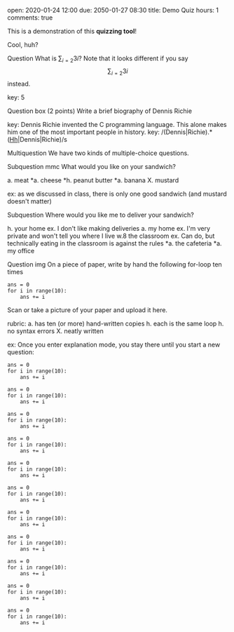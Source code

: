 open: 2020-01-24 12:00
due: 2050-01-27 08:30
title: Demo Quiz
hours: 1
comments: true

This is a demonstration of this **quizzing tool**!

Cool, huh?

Question
What is $\sum_{i=2}{3} i$?
Note that it looks different if you say $$\sum_{i=2}{3} i$$ instead.

key: 5

Question box (2 points)
Write a brief biography of Dennis Richie

key: Dennis Richie invented the C programming language. This alone makes him one of the most important people in history.
key: /(Dennis|Richie).*([Hh](e|im)|Dennis|Richie)/s

Multiquestion
We have two kinds of multiple-choice questions.

Subquestion mmc
What would you like on your sandwich?

a. meat
*a. cheese
*h. peanut butter
*a. banana
X. mustard

ex: as we discussed in class, there is only one good sandwich (and mustard doesn't matter)

Subquestion
Where would you like me to deliver your sandwich?

h. your home
ex. I don't like making deliveries
a. my home
ex. I'm very private and won't tell you where I live
w.8 the classroom
ex. Can do, but technically eating in the classroom is against the rules
*a. the cafeteria
*a. my office

Question img
On a piece of paper, write by hand the following for-loop ten times

    ans = 0
    for i in range(10):
        ans += i

Scan or take a picture of your paper and upload it here.

rubric:
a. has ten (or more) hand-written copies
h. each is the same loop
h. no syntax errors
X. neatly written

ex: Once you enter explanation mode, you stay there until you start a new question:

    ans = 0
    for i in range(10):
        ans += i

    ans = 0
    for i in range(10):
        ans += i

    ans = 0
    for i in range(10):
        ans += i

    ans = 0
    for i in range(10):
        ans += i

    ans = 0
    for i in range(10):
        ans += i

    ans = 0
    for i in range(10):
        ans += i

    ans = 0
    for i in range(10):
        ans += i

    ans = 0
    for i in range(10):
        ans += i

    ans = 0
    for i in range(10):
        ans += i

    ans = 0
    for i in range(10):
        ans += i

    ans = 0
    for i in range(10):
        ans += i

